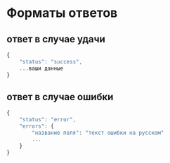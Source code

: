 # Форматы ответов

## ответ в случае удачи
```js
{
    "status": "success",
    ...ваши данные
}
```

## ответ в случае ошибки
```js
{
    "status": "error",
    "errors": {
        "название поля": "текст ошибки на русском"
        ...
    }
}
```
